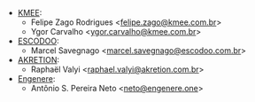 - [KMEE](https://kmee.com.br):
  - Felipe Zago Rodrigues \<<felipe.zago@kmee.com.br>\>
  - Ygor Carvalho \<<ygor.carvalho@kmee.com.br>\>
- [ESCODOO](https://escodoo.com.br):
  - Marcel Savegnago \<<marcel.savegnago@escodoo.com.br>\>
- [AKRETION](https://akretion.com/pt-BR/):
  - Raphaël Valyi \<<raphael.valyi@akretion.com.br>\>
- [Engenere](https://engenere.one):
  - Antônio S. Pereira Neto \<<neto@engenere.one>\>
